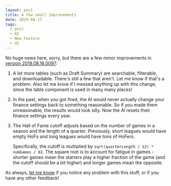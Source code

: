 ```yaml
---
layout: post
title: A few small improvements
date: 2019-08-17
tags:
  - post
  - AI
  - New Feature
  - UI
---
```


No huge news here, sorry, but there are a few minor improvements in [version 2019.08.18.0097](https://basketball-gm.com/faq/#latest-version):

1. A lot more tables (such as Draft Summary) are searchable, filterable, and downloadable. There's still a few that aren't. Let me know if that's a problem. Also let me know if I messed anything up with this change, since the table component is used in many many places!

2. In the past, when you got fired, the AI would never actually change your finance settings back to something reasonable. So if you made them unreasonable, the results would look silly. Now the AI resets their finance settings every year.

3. The Hall of Fame cutoff adjusts based on the number of games in a season and the length of a quarter. Previously, short leagues would have empty HoFs and long leagues would have tons of HoFers.

   Specifically, the cutoff is multiplied by `sqrt(quarterLength / 12) * numGames / 82`. The square root is to account for fatigue in games - shorter games mean the starters play a higher fraction of the game (and the cutoff should be a bit higher) and longer games mean the opposite.

As always, [let me know](/contact/) if you notice any problem with this stuff, or if you have any other feedback!
